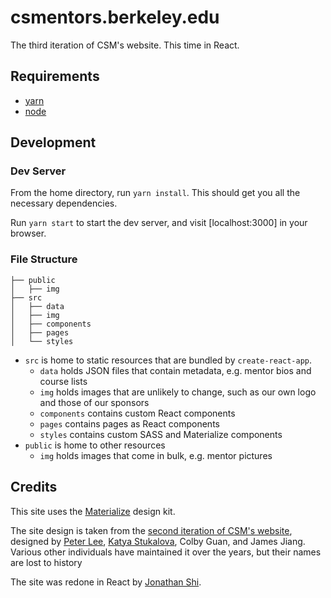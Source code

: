 # csmentors.berkeley.edu
The third iteration of CSM's website. This time in React.

## Requirements
- [yarn](https://yarnpkg.com/en/docs/install)
- [node](https://nodejs.org/en/)

## Development
### Dev Server
From the home directory, run `yarn install`. This should get you all the necessary dependencies.

Run `yarn start` to start the dev server, and visit [localhost:3000] in your browser.

### File Structure
```
├── public
│   ├── img
├── src
│   ├── data
│   ├── img
│   ├── components
│   ├── pages
│   └── styles
```
- `src` is home to static resources that are bundled by `create-react-app`.
    - `data` holds JSON files that contain metadata, e.g. mentor bios and course lists
    - `img` holds images that are unlikely to change, such as our own logo and those of our sponsors
    - `components` contains custom React components
    - `pages` contains pages as React components
    - `styles` contains custom SASS and Materialize components
- `public` is home to other resources
    - `img` holds images that come in bulk, e.g. mentor pictures

## Credits
This site uses the [Materialize](https://materializecss.com/) design kit.

The site design is taken from the [second iteration of CSM's website](https://github.com/csmberkeley/csmberkeley.github.io), designed by [Peter Lee](http://www.peterlee.tech/), [Katya Stukalova](http://kstukalova.github.io/), Colby Guan, and James Jiang. Various other individuals have maintained it over the years, but their names are lost to history

The site was redone in React by [Jonathan Shi](http://jonathanshi.me/).
